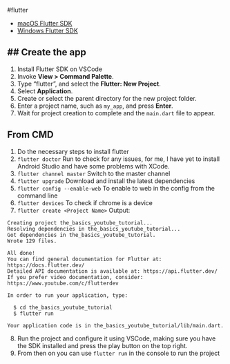 #flutter 

- [macOS Flutter SDK](https://docs.flutter.dev/get-started/install/macos)
- [Windows Flutter SDK](https://docs.flutter.dev/get-started/install/windows)
## ## Create the app
1. Install Flutter SDK on VSCode
3. Invoke **View > Command Palette**.
4. Type “flutter”, and select the **Flutter: New Project**.
5. Select **Application**.
6. Create or select the parent directory for the new project folder.
7. Enter a project name, such as `my_app`, and press **Enter**.
8. Wait for project creation to complete and the `main.dart` file to appear.

## From CMD
1. Do the necessary steps to install flutter
2. `flutter doctor` Run to check for any issues, for me, I have yet to install Android Studio and have some problems with XCode. 
3. `flutter channel master` Switch to the master channel
4. `flutter upgrade` Download and install the latest dependencies
5. `flutter config --enable-web` To enable to web in the config from the command line
6. `flutter devices`  To check if chrome is a device
7. `flutter create <Project Name>`
Output:
```
Creating project the_basics_youtube_tutorial...
Resolving dependencies in the_basics_youtube_tutorial...
Got dependencies in the_basics_youtube_tutorial.
Wrote 129 files.

All done!
You can find general documentation for Flutter at: https://docs.flutter.dev/
Detailed API documentation is available at: https://api.flutter.dev/
If you prefer video documentation, consider: https://www.youtube.com/c/flutterdev

In order to run your application, type:

  $ cd the_basics_youtube_tutorial
  $ flutter run

Your application code is in the_basics_youtube_tutorial/lib/main.dart.

```

8. Run the project and configure it using VSCode, making sure you have the SDK installed and press the play button on the top right.
9. From then on you can use  `flutter run` in the console to run the project
